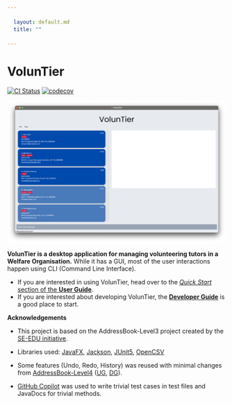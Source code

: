 ```yaml
---

  layout: default.md
  title: ""
  
---
```


# VolunTier

[![CI Status](https://github.com/se-edu/addressbook-level3/workflows/Java%20CI/badge.svg)](https://github.com/se-edu/addressbook-level3/actions)
[![codecov](https://codecov.io/gh/se-edu/addressbook-level3/branch/master/graph/badge.svg)](https://codecov.io/gh/se-edu/addressbook-level3)

![Ui](images/Ui.png)

**VolunTier is a desktop application for managing volunteering tutors in a Welfare Organisation.** While it has a GUI, most of the user interactions happen using CLI (Command Line Interface).

* If you are interested in using VolunTier, head over to the [_Quick Start_ section of the **User Guide**](UserGuide.html#quick-start).
* If you are interested about developing VolunTier, the [**Developer Guide**](DeveloperGuide.html) is a good place to start.


**Acknowledgements**

* This project is based on the AddressBook-Level3 project created by the [SE-EDU initiative](https://se-education.org).

* Libraries used: [JavaFX](https://openjfx.io/), [Jackson](https://github.com/FasterXML/jackson), [JUnit5](https://github.com/junit-team/junit5), [OpenCSV](https://opencsv.sourceforge.net)

* Some features (Undo, Redo, History) was reused with minimal changes from [AddressBook-Level4](https://github.com/se-edu/addressbook-level4.git) ([UG](https://se-education.org/addressbook-level4/UserGuide.html), [DG](https://se-education.org/addressbook-level4/DeveloperGuide.html)).

* [GitHub Copilot](https://github.com/features/copilot) was used to write trivial test cases in test files and JavaDocs for trivial methods.
